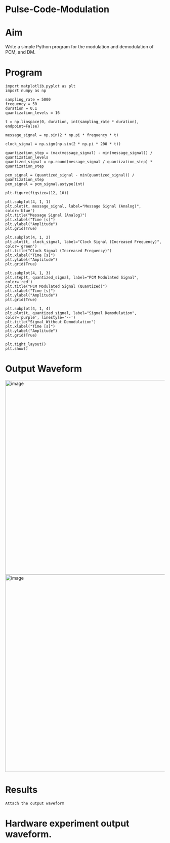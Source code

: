 # Pulse-Code-Modulation
# Aim
Write a simple Python program for the modulation and demodulation of PCM, and DM.

# Program
```
import matplotlib.pyplot as plt 
import numpy as np

sampling_rate = 5000 
frequency = 50 
duration = 0.1 
quantization_levels = 16

t = np.linspace(0, duration, int(sampling_rate * duration), endpoint=False)

message_signal = np.sin(2 * np.pi * frequency * t)

clock_signal = np.sign(np.sin(2 * np.pi * 200 * t))

quantization_step = (max(message_signal) - min(message_signal)) / quantization_levels 
quantized_signal = np.round(message_signal / quantization_step) * quantization_step

pcm_signal = (quantized_signal - min(quantized_signal)) / quantization_step 
pcm_signal = pcm_signal.astype(int)

plt.figure(figsize=(12, 10))

plt.subplot(4, 1, 1) 
plt.plot(t, message_signal, label="Message Signal (Analog)", color='blue') 
plt.title("Message Signal (Analog)") 
plt.xlabel("Time [s]") 
plt.ylabel("Amplitude") 
plt.grid(True)

plt.subplot(4, 1, 2) 
plt.plot(t, clock_signal, label="Clock Signal (Increased Frequency)", color='green') 
plt.title("Clock Signal (Increased Frequency)") 
plt.xlabel("Time [s]") 
plt.ylabel("Amplitude") 
plt.grid(True)

plt.subplot(4, 1, 3) 
plt.step(t, quantized_signal, label="PCM Modulated Signal", color='red') 
plt.title("PCM Modulated Signal (Quantized)") 
plt.xlabel("Time [s]") 
plt.ylabel("Amplitude") 
plt.grid(True)

plt.subplot(4, 1, 4) 
plt.plot(t, quantized_signal, label="Signal Demodulation", color='purple', linestyle='--') 
plt.title("Signal Without Demodulation") 
plt.xlabel("Time [s]") 
plt.ylabel("Amplitude") 
plt.grid(True)

plt.tight_layout() 
plt.show()
```
# Output Waveform
<img width="1557" height="612" alt="image" src="https://github.com/user-attachments/assets/7b19b281-9013-4f38-bba4-033af45a1310" />
<img width="1511" height="621" alt="image" src="https://github.com/user-attachments/assets/707a607c-4b59-49b1-aafe-8abfeebaf28d" />

# Results
```
Attach the output waveform
```
# Hardware experiment output waveform.
